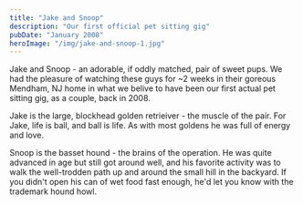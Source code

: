 ```yaml
---
title: "Jake and Snoop"
description: "Our first official pet sitting gig"
pubDate: "January 2008"
heroImage: "/img/jake-and-snoop-1.jpg"
---
```


Jake and Snoop - an adorable, if oddly matched, pair of sweet pups. We had the pleasure of watching these guys for ~2 weeks in their goreous Mendham, NJ home in what we belive to have been our first actual pet sitting gig, as a couple, back in 2008.

Jake is the large, blockhead golden retrieiver - the muscle of the pair.  For Jake, life is ball, and ball is life. As with most goldens he was full of energy and love.

Snoop is the basset hound - the brains of the operation. He was quite advanced in age but still got around well, and his favorite activity was to walk the well-trodden path up and around the small hill in the backyard. If you didn't open his can of wet food fast enough, he'd let you know with the trademark hound howl.

